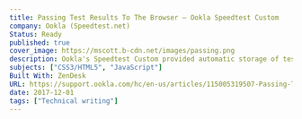 ```yaml
---
title: Passing Test Results To The Browser – Ookla Speedtest Custom
company: Ookla (Speedtest.net)
Status: Ready
published: true
cover_image: https://mscott.b-cdn.net/images/passing.png
description: Ookla's Speedtest Custom provided automatic storage of test results hosted in the online reporting dashboard for each license, however sometimes users needed to capture more information than was provided by the licensed features. To help with customer use cases, the JavaScript client leveraged the browser's Window.postMessage() method to safely enable cross-origin communication between the client's test instance and their self-hosted desired database.
subjects: ["CSS3/HTML5", "JavaScript"]
Built With: ZenDesk
URL: https://support.ookla.com/hc/en-us/articles/115005319507-Passing-Test-Results-To-The-Browser
date: 2017-12-01
tags: ["Technical writing"]
---
```

